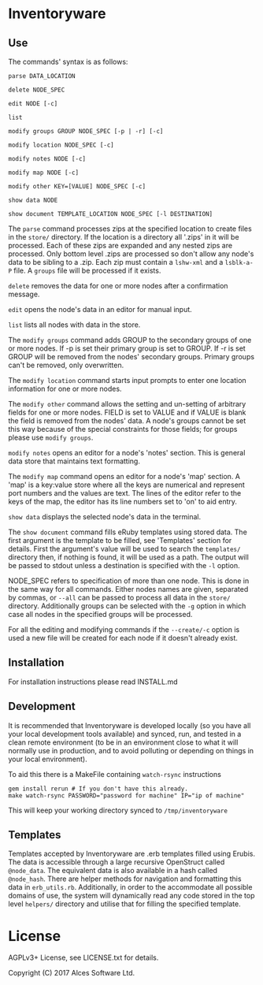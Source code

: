 # Inventoryware

## Use

The commands' syntax is as follows:
```
parse DATA_LOCATION

delete NODE_SPEC

edit NODE [-c]

list

modify groups GROUP NODE_SPEC [-p | -r] [-c]

modify location NODE_SPEC [-c]

modify notes NODE [-c]

modify map NODE [-c]

modify other KEY=[VALUE] NODE_SPEC [-c]

show data NODE

show document TEMPLATE_LOCATION NODE_SPEC [-l DESTINATION]

```

The `parse` command processes zips at the specified location to create files in the `store/`
directory.
If the location is a directory all '.zips' in it will be processed. Each of these zips are expanded
and any nested zips are processed. Only bottom level .zips are processed so don't allow any node's
data to be sibling to a .zip. Each zip must contain a `lshw-xml` and a `lsblk-a-P` file. A `groups`
file will be processed if it exists.

`delete` removes the data for one or more nodes after a confirmation message.

`edit` opens the node's data in an editor for manual input.

`list` lists all nodes with data in the store.

The `modify groups` command adds GROUP to the  secondary groups of one or more nodes. If -p is set
their primary group is set to GROUP. If -r is set GROUP will be removed from the nodes' secondary groups.
Primary groups can't be removed, only overwritten.

The `modify location` command starts input prompts to enter one location information for one or more nodes.

The `modify other` command allows the setting and un-setting of arbitrary fields for one or more nodes.
FIELD is set to VALUE and if VALUE is blank the field is removed from the nodes' data.
A node's groups cannot be set this way because of the special constraints for those fields; for groups please
use `modify groups`.

`modify notes` opens an editor for a node's 'notes' section. This is general data store that maintains text
formatting.

The `modify map` command opens an editor for a node's 'map' section. A 'map' is a key:value store where all
the keys are numerical and represent port numbers and the values are text. The lines of the editor refer to
the keys of the map, the editor has its line numbers set to 'on' to aid entry.

`show data` displays the selected node's data in the terminal.

The `show document` command fills eRuby templates using stored data. The first argument is the template to
be filled, see 'Templates' section for details. First the argument's value will be used to search the
`templates/` directory then, if nothing is found, it will be used as a path. The output will be passed to stdout
unless a destination is specified with the `-l` option.

NODE_SPEC refers to specification of more than one node. This is done in the same way for all commands. Either
nodes names are given, separated by commas, or `--all` can be passed to process all data in the `store/`
directory. Additionally groups can be selected with the `-g` option in which case all nodes in the specified
groups will be processed.

For all the editing and modifying commands if the `--create/-c` option is used a new file will be created 
for each node if it doesn't already exist.

## Installation

For installation instructions please read INSTALL.md

## Development

It is recommended that Inventoryware is developed locally (so you have all your local
development tools available) and synced, run, and tested in a clean remote environment (to
be in an environment close to what it will normally use in production, and to avoid polluting
or depending on things in your local environment).

To aid this there is a MakeFile containing `watch-rsync` instructions
```
gem install rerun # If you don't have this already.
make watch-rsync PASSWORD="password for machine" IP="ip of machine"
```
This will keep your working directory synced to `/tmp/inventoryware`

## Templates

Templates accepted by Inventoryware are .erb templates filled using Erubis. The data is accessible through
a large recursive OpenStruct called `@node_data`. The equivalent data is also available in a hash called
`@node_hash`. There are helper methods for navigation and formatting this data in `erb_utils.rb`. Additionally,
in order to the accommodate all possible domains of use, the system will dynamically read any code stored in
the top level `helpers/` directory and utilise that for filling the specified template.

# License

AGPLv3+ License, see LICENSE.txt for details.

Copyright (C) 2017 Alces Software Ltd.
